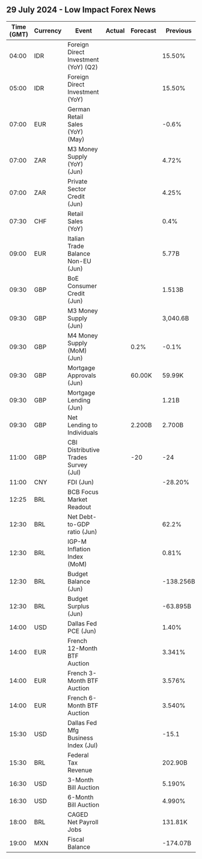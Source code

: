 ## 29 July 2024 - Low Impact Forex News

| Time (GMT) | Currency | Event | Actual | Forecast | Previous |
|------|----------|-------|--------|----------|----------|
| 04:00 | IDR | Foreign Direct Investment (YoY) (Q2) |  |  | 15.50% |
| 05:00 | IDR | Foreign Direct Investment (YoY) |  |  | 15.50% |
| 07:00 | EUR | German Retail Sales (YoY) (May) |  |  | -0.6% |
| 07:00 | ZAR | M3 Money Supply (YoY) (Jun) |  |  | 4.72% |
| 07:00 | ZAR | Private Sector Credit (Jun) |  |  | 4.25% |
| 07:30 | CHF | Retail Sales (YoY) |  |  | 0.4% |
| 09:00 | EUR | Italian Trade Balance Non-EU (Jun) |  |  | 5.77B |
| 09:30 | GBP | BoE Consumer Credit (Jun) |  |  | 1.513B |
| 09:30 | GBP | M3 Money Supply (Jun) |  |  | 3,040.6B |
| 09:30 | GBP | M4 Money Supply (MoM) (Jun) |  | 0.2% | -0.1% |
| 09:30 | GBP | Mortgage Approvals (Jun) |  | 60.00K | 59.99K |
| 09:30 | GBP | Mortgage Lending (Jun) |  |  | 1.21B |
| 09:30 | GBP | Net Lending to Individuals |  | 2.200B | 2.700B |
| 11:00 | GBP | CBI Distributive Trades Survey (Jul) |  | -20 | -24 |
| 11:00 | CNY | FDI (Jun) |  |  | -28.20% |
| 12:25 | BRL | BCB Focus Market Readout |  |  |  |
| 12:30 | BRL | Net Debt-to-GDP ratio (Jun) |  |  | 62.2% |
| 12:30 | BRL | IGP-M Inflation Index (MoM) |  |  | 0.81% |
| 12:30 | BRL | Budget Balance (Jun) |  |  | -138.256B |
| 12:30 | BRL | Budget Surplus (Jun) |  |  | -63.895B |
| 14:00 | USD | Dallas Fed PCE (Jun) |  |  | 1.40% |
| 14:00 | EUR | French 12-Month BTF Auction |  |  | 3.341% |
| 14:00 | EUR | French 3-Month BTF Auction |  |  | 3.576% |
| 14:00 | EUR | French 6-Month BTF Auction |  |  | 3.540% |
| 15:30 | USD | Dallas Fed Mfg Business Index (Jul) |  |  | -15.1 |
| 15:30 | BRL | Federal Tax Revenue |  |  | 202.90B |
| 16:30 | USD | 3-Month Bill Auction |  |  | 5.190% |
| 16:30 | USD | 6-Month Bill Auction |  |  | 4.990% |
| 18:00 | BRL | CAGED Net Payroll Jobs |  |  | 131.81K |
| 19:00 | MXN | Fiscal Balance |  |  | -174.07B |
